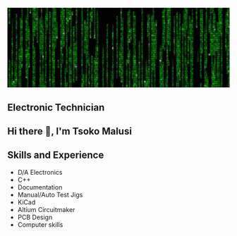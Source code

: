 ![Electronics](https://github.com/tsokomalusi/tsokomalusi/blob/main/github_profile2.png)
## Electronic Technician
## Hi there 👋, I'm Tsoko Malusi


## Skills and Experience
- D/A Electronics
- C++
- Documentation
- Manual/Auto Test Jigs
- KiCad
- Altium Circuitmaker
- PCB Design
- Computer skills
 










